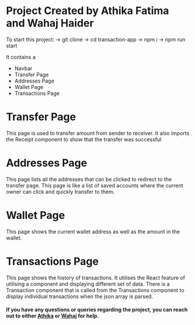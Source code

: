# Project Created by Athika Fatima and Wahaj Haider

To start this project:
-> git clone <add link>
-> cd transaction-app
-> npm i
-> npm run start

It contains a

<ul>
<li>Navbar</li>
<li>Transfer Page</li>
<li>Addresses Page</li>
<li>Wallet Page</li>
<li>Transactions Page</li>
</ul>

<h1>Transfer Page</h1>
<p>This page is used to transfer amount from sender to receiver. It also imports the Receipt component to show that the transfer was successful</p>

<h1>Addresses Page</h1>
<p>This page lists all the addresses that can be clicked to redirect to the transfer page. This page is like a list of saved accounts where the current owner can click and quickly transfer to them.</p>

<h1>Wallet Page</h1>
<p>This page shows the current wallet address as well as the amount in the wallet.</p>

<h1>Transactions Page</h1>
<p>This page shows the history of transactions. It utilises the React feature of utilising a component and displaying different set of data. There is a Transaction component that is called from the Transactions component to display individual transactions when the json array is parsed.</p>

<h4>If you have any questions or queries regarding the project, you can reach out to either <a href="https://www.linkedin.com/in/athika-fatima/">Athika</a> or <a href="https://www.linkedin.com/in/syed-wahaj-haider-2785a0184/">Wahaj</a> for help.</h4>
